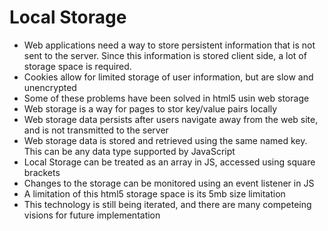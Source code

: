 # Local Storage

- Web applications need a way to store persistent information that is not sent to the server. Since this information is stored client side, a lot of storage space is required.
- Cookies allow for limited storage of user information, but are slow and unencrypted
- Some of these problems have been solved in html5 usin web storage
- Web storage is a way for pages to stor key/value pairs locally
- Web storage data persists after users navigate away from the web site, and is not transmitted to the server
- Web storage data is stored and retrieved using the same named key. This can be any data type supported by JavaScript
- Local Storage can be treated as an array in JS, accessed using square brackets
- Changes to the storage can be monitored using an event listener in JS
- A limitation of this html5 storage space is its 5mb size limitation
- This technology is still being iterated, and there are many competeing visions for future implementation
